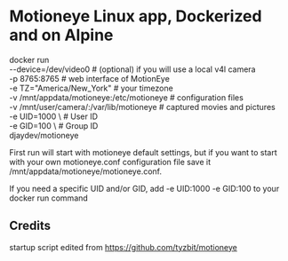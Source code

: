 # Motioneye Linux app, Dockerized and on Alpine

docker run \
   --device=/dev/video0                       # (optional) if you will use a local v4l camera \
    -p 8765:8765                              # web interface of MotionEye \
    -e TZ="America/New_York"                  # your timezone \
    -v /mnt/appdata/motioneye:/etc/motioneye  # configuration files \
    -v /mnt/user/camera/:/var/lib/motioneye   # captured movies and pictures \
    -e UID=1000 \                             # User ID \
    -e GID=100 \                              # Group ID \
    djaydev/motioneye

First run will start with motioneye default settings, but if you want to start with your own motioneye.conf configuration file save it /mnt/appdata/motioneye/motioneye.conf.

If you need a specific UID and/or GID, add -e UID:1000 -e GID:100 to your docker run command

## Credits

startup script edited from <https://github.com/tyzbit/motioneye>
